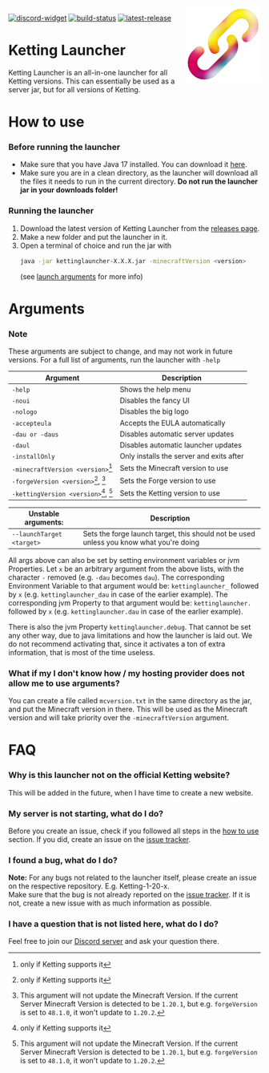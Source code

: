 [discord-widget]: https://canary.discord.com/api/guilds/1172551819138965605/widget.png
[discord-invite]: https://discord.kettingpowered.org/

[build-status]: https://img.shields.io/github/actions/workflow/status/kettingpowered/kettinglauncher/gradle-publish.yml
[build-link]: https://github.com/kettingpowered/kettinglauncher/actions

[latest-release]: https://img.shields.io/github/v/release/kettingpowered/kettinglauncher
[release-link]: https://github.com/kettingpowered/kettinglauncher/releases/latest

[issues]: https://github.com/kettingpowered/kettinglauncher/issues

<img align="right" alt="Ketting Logo" src="./assets/ketting.png?raw=true" height="150" width="150">

[![discord-widget][]][discord-invite]
[![build-status][]][build-link]
[![latest-release][]][release-link]

# Ketting Launcher

Ketting Launcher is an all-in-one launcher for all Ketting versions. This can essentially be used as a server jar, but for all versions of Ketting.

# How to use

### Before running the launcher

- Make sure that you have Java 17 installed. You can download it [here](https://adoptium.net/temurin/archive/?version=17).
- Make sure you are in a clean directory, as the launcher will download all the files it needs to run in the current directory. **Do not run the launcher jar in your downloads folder!**

### Running the launcher

1. Download the latest version of Ketting Launcher from the [releases page][release-link].
2. Make a new folder and put the launcher in it.
3. Open a terminal of choice and run the jar with
    ```sh
    java -jar kettinglauncher-X.X.X.jar -minecraftVersion <version>
    ```
    (see [launch arguments](#arguments) for more info)

# Arguments

### Note

These arguments are subject to change, and may not work in future versions. For a full list of arguments, run the launcher with `-help`

| Argument                              | Description                              |
|---------------------------------------|------------------------------------------|
| `-help`                               | Shows the help menu                      |
| `-noui`                               | Disables the fancy UI                    |
| `-nologo`                             | Disables the big logo                    |
| `-accepteula`                         | Accepts the EULA automatically           |
| `-dau or -daus`                       | Disables automatic server updates        |
| `-daul`                               | Disables automatic launcher updates      |
| `-installOnly`                        | Only installs the server and exits after |
| `-minecraftVersion <version>`[^1]     | Sets the Minecraft version to use        |
| `-forgeVersion <version>`[^1], [^2]   | Sets the Forge version to use            |
| `-kettingVersion <version>`[^1], [^2] | Sets the Ketting version to use          |

| Unstable arguments:       | Description                                                                             |
|---------------------------|-----------------------------------------------------------------------------------------|
| `--launchTarget <target>` | Sets the forge launch target, this should not be used unless you know what you're doing |

All args above can also be set by setting environment variables or jvm Properties.
Let `x` be an arbitrary argument from the above lists, with the character `-` removed (e.g. `-dau` becomes `dau`). 
The corresponding Environment Variable to that argument would be: `kettinglauncher_` followed by `x` (e.g. `kettinglauncher_dau` in case of the earlier example).
The corresponding jvm Property to that argument would be: `kettinglauncher.` followed by `x` (e.g. `kettinglauncher.dau` in case of the earlier example).

There is also the jvm Property `kettinglauncher.debug`.
That cannot be set any other way, due to java limitations and how the launcher is laid out.
We do not recommend activating that, since it activates a ton of extra information, that is most of the time useless.

### What if my I don't know how / my hosting provider does not allow me to use arguments?

You can create a file called `mcversion.txt` in the same directory as the jar, and put the Minecraft version in there. This will be used as the Minecraft version and will take priority over the `-minecraftVersion` argument.

# FAQ

### Why is this launcher not on the official Ketting website?

This will be added in the future, when I have time to create a new website.

### My server is not starting, what do I do?

Before you create an issue, check if you followed all steps in the [how to use](#how-to-use) section. If you did, create an issue on the [issue tracker][issues].

### I found a bug, what do I do?

**Note:** For any bugs not related to the launcher itself, please create an issue on the respective repository. E.g. Ketting-1-20-x.
<br>
Make sure that the bug is not already reported on the [issue tracker][issues]. If it is not, create a new issue with as much information as possible.

### I have a question that is not listed here, what do I do?

Feel free to join our [Discord server][discord-invite] and ask your question there.

[^1]: only if Ketting supports it

[^2]: This argument will not update the Minecraft Version. If the current Server Minecraft Version is detected to be `1.20.1`, but e.g. `forgeVersion` is set to `48.1.0`, it won't update to `1.20.2`.
